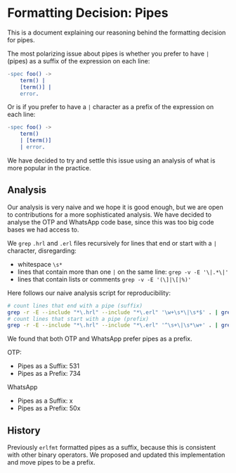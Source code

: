 # Formatting Decision: Pipes

This is a document explaining our reasoning behind the formatting decision for pipes.

The most polarizing issue about pipes is whether you prefer to have `|` (pipes) as a suffix of the expression on each line:

```erlang
-spec foo() ->
    term() |
    [term()] |
    error.
```

Or is if you prefer to have a `|` character as a prefix of the expression on each line:

```erlang
-spec foo() ->
    term()
    | [term()]
    | error.
```

We have decided to try and settle this issue using an analysis of what is more popular in the practice.

## Analysis

Our analysis is very naive and we hope it is good enough, but we are open to contributions for a more sophisticated analysis.
We have decided to analyse the OTP and WhatsApp code base, since this was too big code bases we had access to.

We `grep` `.hrl` and `.erl` files recursively for lines that end or start with a `|` character, disregarding:

- whitespace `\s*`
- lines that contain more than one `|` on the same line: `grep -v -E '\|.*\|'`
- lines that contain lists or comments `grep -v -E '(\]|\[|%)'`

Here follows our naive analysis script for reproducibility:

```sh
# count lines that end with a pipe (suffix)
grep -r -E --include "*\.hrl" --include "*\.erl" '\w+\s*\|\s*$' . | grep -v -E '\|.*\|' | grep -v -E '(\]|\[|%)' | wc -l
# count lines that start with a pipe (prefix)
grep -r -E --include "*\.hrl" --include "*\.erl" '^\s+\|\s*\w+' . | grep -v -E '\|.*\|' | grep -v -E '(\]|\[|%)' | wc -l
```

We found that both OTP and WhatsApp prefer pipes as a prefix.

OTP:

- Pipes as a Suffix: 531
- Pipes as a Prefix: 734

WhatsApp

- Pipes as a Suffix: x
- Pipes as a Prefix: 50x

## History

Previously `erlfmt` formatted pipes as a suffix, because this is consistent with other binary operators.
We proposed and updated this implementation and move pipes to be a prefix.
